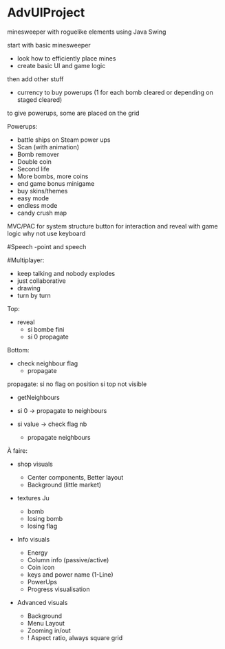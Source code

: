 # AdvUIProject

minesweeper with roguelike elements using Java Swing

start with basic minesweeper

- look how to efficiently place mines
- create basic UI and game logic

then add other stuff

- currency to buy powerups (1 for each bomb cleared or depending on staged cleared)

to give powerups, some are placed on the grid

Powerups:
- battle ships on Steam power ups 
- Scan (with animation)
- Bomb remover
- Double coin
- Second life
- More bombs, more coins
- end game bonus minigame
- buy skins/themes
- easy mode
- endless mode
- candy crush map

MVC/PAC for system structure button for interaction and reveal with game logic why not use keyboard

#Speech
-point and speech

#Multiplayer:
- keep talking and nobody explodes
- just collaborative
- drawing
- turn by turn

Top:
- reveal
    - si bombe fini
    - si 0 propagate

Bottom:
- check neighbour flag
    - propagate 


propagate:
si no flag on position
si top not visible
 - getNeighbours
 - si 0 -> propagate to neighbours


 - si value -> check flag nb
    - propagate neighbours


À faire:
- shop visuals
  - Center components, Better layout
  - Background (little market)


- textures          Ju
  - bomb
  - losing bomb
  - losing flag


- Info visuals
  - Energy
  - Column info (passive/active)
  - Coin icon
  - keys and power name (1-Line)
  - PowerUps
  - Progress visualisation
  

- Advanced visuals
  - Background
  - Menu Layout
  - Zooming in/out
  - ! Aspect ratio, always square grid

